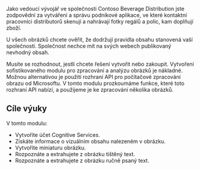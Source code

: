 Jako vedoucí vývojář ve společnosti Contoso Beverage Distribution jste zodpovědní za vytváření a správu podnikové aplikace, ve které kontaktní pracovníci distributorů skenují a nahrávají fotky regálů a polic, kam doplňují zboží.

U všech obrázků chcete ověřit, že dodržují pravidla obsahu stanovená vaší společností. Společnost nechce mít na svých webech publikovaný nevhodný obsah. 

Musíte se rozhodnout, jestli chcete řešení vytvořit nebo zakoupit. Vytvoření sofistikovaného modulu pro zpracování a analýzu obrázků je nákladné. Možnou alternativou je použití rozhraní API pro počítačové zpracování obrazu od Microsoftu. V tomto modulu prozkoumáme funkce, které toto rozhraní API nabízí, a použijeme je ke zpracování několika obrázků. 

## <a name="learning-objectives"></a>Cíle výuky

V tomto modulu:

- Vytvoříte účet Cognitive Services.
- Získáte informace o vizuálním obsahu nalezeném v obrázku.
- Vytvoříte miniaturu obrázku.
- Rozpoznáte a extrahujete z obrázku tištěný text.
- Rozpoznáte a extrahujete z obrázku ručně psaný text.